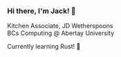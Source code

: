 ### Hi there, I'm Jack! 👋

Kitchen Associate, JD Wetherspoons <br>
BCs Computing @ Abertay University

<p>Currently learning Rust! 🦀</p>
<!--
**jxkc/jxkc** is a ✨ _special_ ✨ repository because its `README.md` (this file) appears on your GitHub profile.

Here are some ideas to get you started:

- 🔭 I’m currently working on ...
- 🌱 I’m currently learning ...
- 👯 I’m looking to collaborate on ...
- 🤔 I’m looking for help with ...
- 💬 Ask me about ...
- 📫 How to reach me: ...
- 😄 Pronouns: ...
- ⚡ Fun fact: ...
-->
